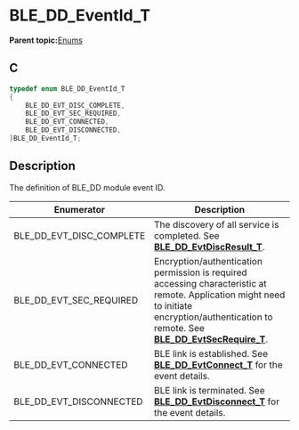# BLE\_DD\_EventId\_T

**Parent topic:**[Enums](GUID-4EBBCE5A-862A-44DF-9CD8-45990595F014.md)

## C

```c
typedef enum BLE_DD_EventId_T
{
    BLE_DD_EVT_DISC_COMPLETE,
    BLE_DD_EVT_SEC_REQUIRED,
    BLE_DD_EVT_CONNECTED,
    BLE_DD_EVT_DISCONNECTED,
}BLE_DD_EventId_T;
```

## Description

The definition of BLE\_DD module event ID.

|Enumerator|Description|
|----------|-----------|
|BLE\_DD\_EVT\_DISC\_COMPLETE|The discovery of all service is completed. See **[BLE\_DD\_EvtDiscResult\_T](GUID-11CC1C4F-A580-4B29-9BB6-F27A0C44C874.md)**.|
|BLE\_DD\_EVT\_SEC\_REQUIRED|Encryption/authentication permission is required accessing characteristic at remote. Application might need to initiate encryption/authentication to remote. See **[BLE\_DD\_EvtSecRequire\_T](GUID-6488A4B4-BB09-41AC-B396-5D766060FF03.md)**.|
|BLE\_DD\_EVT\_CONNECTED|BLE link is established. See **[BLE\_DD\_EvtConnect\_T](GUID-F917DB22-71CE-42FD-B7A0-20A65850591C.md)** for the event details.|
|BLE\_DD\_EVT\_DISCONNECTED|BLE link is terminated. See **[BLE\_DD\_EvtDisconnect\_T](GUID-20CC2F35-165C-47A6-9841-0631A367015B.md)** for the event details.|

